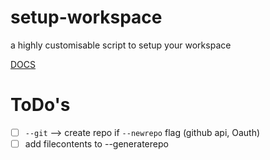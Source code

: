 # setup-workspace

a highly customisable script to setup your workspace

[DOCS](https://github.com/xNaCly/setup-workspace/blob/master/docs/)

# ToDo's

-   [ ] `--git` --> create repo if `--newrepo` flag (github api, Oauth)
-   [ ] add filecontents to --generaterepo
